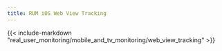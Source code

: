 ```yaml
---
title: RUM iOS Web View Tracking
---
```


{{< include-markdown "real_user_monitoring/mobile_and_tv_monitoring/web_view_tracking" >}}